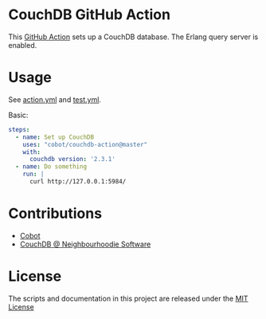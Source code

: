 # CouchDB GitHub Action

This [GitHub Action](https://github.com/features/actions) sets up a CouchDB database.
The Erlang query server is enabled.

# Usage

See [action.yml](action.yml) and [test.yml](.github/workflows/test.yml).

Basic:
```yaml
steps:
  - name: Set up CouchDB
    uses: "cobot/couchdb-action@master"
    with:
      couchdb version: '2.3.1'
  - name: Do something
    run: |
      curl http://127.0.0.1:5984/

```

# Contributions

- [Cobot](https://www.cobot.me)
- [CouchDB @ Neighbourhoodie Software](https://neighbourhood.ie/couchdb-support/)

# License

The scripts and documentation in this project are released under the [MIT License](LICENSE)
